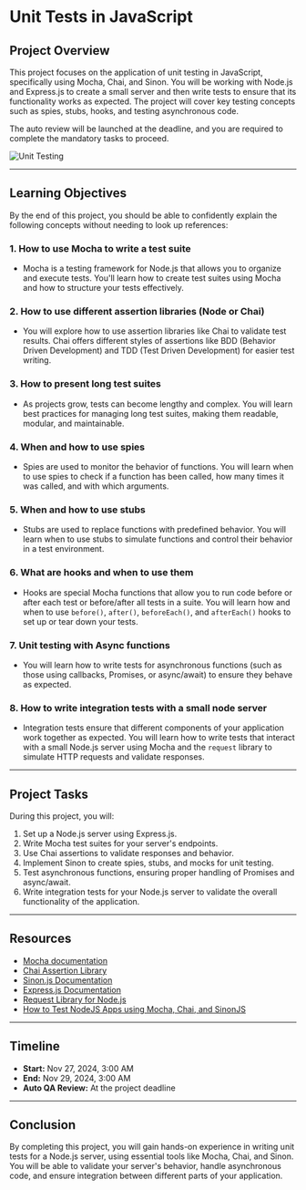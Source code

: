 # Unit Tests in JavaScript

## Project Overview

This project focuses on the application of unit testing in JavaScript, specifically using Mocha, Chai, and Sinon. You will be working with Node.js and Express.js to create a small server and then write tests to ensure that its functionality works as expected. The project will cover key testing concepts such as spies, stubs, hooks, and testing asynchronous code.

The auto review will be launched at the deadline, and you are required to complete the mandatory tasks to proceed.

![Unit Testing](https://miro.medium.com/v2/resize:fit:640/format:webp/1*jP29fZIAZZD0UrEa1FL2cA.png)

---

## Learning Objectives

By the end of this project, you should be able to confidently explain the following concepts without needing to look up references:

### 1. **How to use Mocha to write a test suite**
   - Mocha is a testing framework for Node.js that allows you to organize and execute tests. You'll learn how to create test suites using Mocha and how to structure your tests effectively.

### 2. **How to use different assertion libraries (Node or Chai)**
   - You will explore how to use assertion libraries like Chai to validate test results. Chai offers different styles of assertions like BDD (Behavior Driven Development) and TDD (Test Driven Development) for easier test writing.

### 3. **How to present long test suites**
   - As projects grow, tests can become lengthy and complex. You will learn best practices for managing long test suites, making them readable, modular, and maintainable.

### 4. **When and how to use spies**
   - Spies are used to monitor the behavior of functions. You will learn when to use spies to check if a function has been called, how many times it was called, and with which arguments.

### 5. **When and how to use stubs**
   - Stubs are used to replace functions with predefined behavior. You will learn when to use stubs to simulate functions and control their behavior in a test environment.

### 6. **What are hooks and when to use them**
   - Hooks are special Mocha functions that allow you to run code before or after each test or before/after all tests in a suite. You will learn how and when to use `before()`, `after()`, `beforeEach()`, and `afterEach()` hooks to set up or tear down your tests.

### 7. **Unit testing with Async functions**
   - You will learn how to write tests for asynchronous functions (such as those using callbacks, Promises, or async/await) to ensure they behave as expected.

### 8. **How to write integration tests with a small node server**
   - Integration tests ensure that different components of your application work together as expected. You will learn how to write tests that interact with a small Node.js server using Mocha and the `request` library to simulate HTTP requests and validate responses.

---

## Project Tasks

During this project, you will:

1. Set up a Node.js server using Express.js.
2. Write Mocha test suites for your server's endpoints.
3. Use Chai assertions to validate responses and behavior.
4. Implement Sinon to create spies, stubs, and mocks for unit testing.
5. Test asynchronous functions, ensuring proper handling of Promises and async/await.
6. Write integration tests for your Node.js server to validate the overall functionality of the application.

---

## Resources

- [Mocha documentation](https://mochajs.org/)
- [Chai Assertion Library](https://www.chaijs.com/)
- [Sinon.js Documentation](https://sinonjs.org/)
- [Express.js Documentation](https://expressjs.com/)
- [Request Library for Node.js](https://www.npmjs.com/package/request)
- [How to Test NodeJS Apps using Mocha, Chai, and SinonJS](https://www.sitepoint.com/unit-test-node-express-application-mocha-chai-sinon/)

---

## Timeline

- **Start:** Nov 27, 2024, 3:00 AM
- **End:** Nov 29, 2024, 3:00 AM
- **Auto QA Review:** At the project deadline

---

## Conclusion

By completing this project, you will gain hands-on experience in writing unit tests for a Node.js server, using essential tools like Mocha, Chai, and Sinon. You will be able to validate your server's behavior, handle asynchronous code, and ensure integration between different parts of your application.

